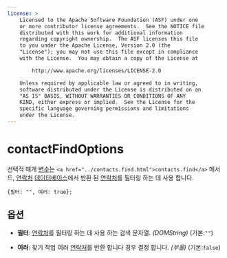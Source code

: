 ```yaml
---
license: >
    Licensed to the Apache Software Foundation (ASF) under one
    or more contributor license agreements.  See the NOTICE file
    distributed with this work for additional information
    regarding copyright ownership.  The ASF licenses this file
    to you under the Apache License, Version 2.0 (the
    "License"); you may not use this file except in compliance
    with the License.  You may obtain a copy of the License at

        http://www.apache.org/licenses/LICENSE-2.0

    Unless required by applicable law or agreed to in writing,
    software distributed under the License is distributed on an
    "AS IS" BASIS, WITHOUT WARRANTIES OR CONDITIONS OF ANY
    KIND, either express or implied.  See the License for the
    specific language governing permissions and limitations
    under the License.
---
```


# contactFindOptions

선택적 매개 <a href="../../../plugin_ref/spec.html">변수</a>는 `<a href="../contacts.find.html">contacts.find</a>` 메서드, <a href="../contacts.html">연락처</a> <a href="../../storage/database/database.html">데이터베이스</a>에서 반환 된 <a href="../contacts.html">연락처</a>를 필터링 하는 데 사용 합니다.

    {필터: "", 여러: true};
    

## 옵션

*   **필터**: <a href="../contacts.html">연락처</a>를 필터링 하는 데 사용 하는 검색 문자열. *(DOMString)* (기본:`""`)

*   **여러**: 찾기 작업 여러 <a href="../contacts.html">연락처</a>를 반환 합니다 경우 결정 합니다. *(부울)* (기본:`false`)